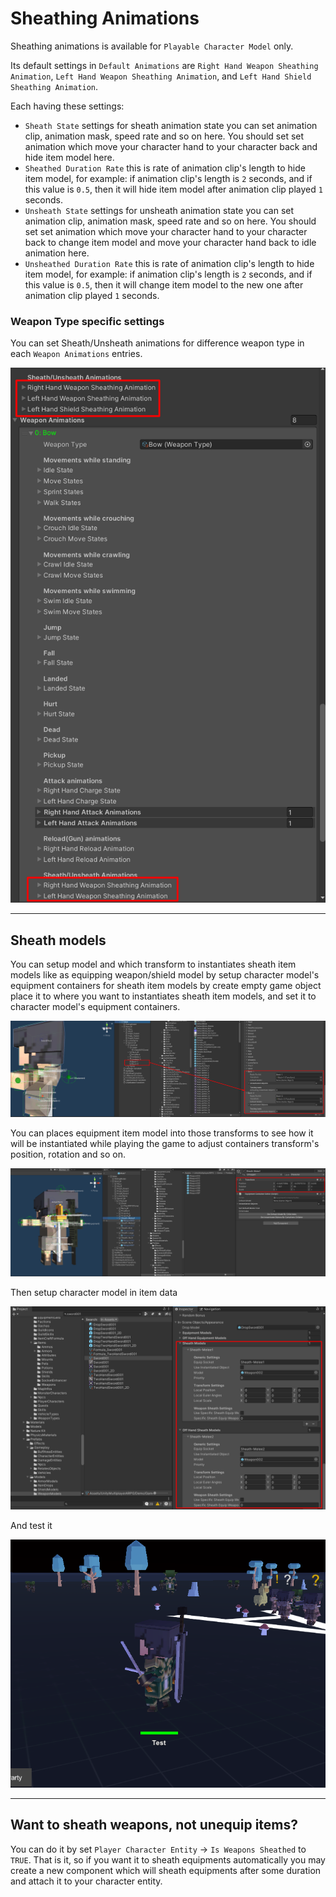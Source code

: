 # Sheathing Animations

Sheathing animations is available for `Playable Character Model` only.

Its default settings in `Default Animations` are `Right Hand Weapon Sheathing Animation`, `Left Hand Weapon Sheathing Animation`, and `Left Hand Shield Sheathing Animation`.

Each having these settings:
- `Sheath State` settings for sheath animation state you can set animation clip, animation mask, speed rate and so on here. You should set set animation which move your character hand to your character back and hide item model here.
- `Sheathed Duration Rate` this is rate of animation clip's length to hide item model, for example: if animation clip's length is `2` seconds, and if this value is `0.5`, then it will hide item model after animation clip played `1` seconds.
- `Unsheath State` settings for unsheath animation state you can set animation clip, animation mask, speed rate and so on here. You should set set animation which move your character hand to your character back to change item model and move your character hand back to idle animation here.
- `Unsheathed Duration Rate` this is rate of animation clip's length to hide item model, for example: if animation clip's length is `2` seconds, and if this value is `0.5`, then it will change item model to the new one after animation clip played `1` seconds.

### Weapon Type specific settings

You can set Sheath/Unsheath animations for difference weapon type in each `Weapon Animations` entries.

![](../images/155/settings.png)

* * *

## Sheath models

You can setup model and which transform to instantiates sheath item models like as equipping weapon/shield model by setup character model's equipment containers for sheath item models by create empty game object place it to where you want to instantiates sheath item models, and set it to character model's equipment containers.

![](../images/155/setup-sheath-transforms.png)

You can places equipment item model into those transforms to see how it will be instantiated while playing the game to adjust containers transform's position, rotation and so on.

![](../images/155/setup-sheath-transforms-2.png)

Then setup character model in item data

![](../images/155/setup-sheath-transforms-3.png)

And test it

![](../images/155/setup-sheath-transforms-4.png)

* * *

## Want to sheath weapons, not unequip items?

You can do it by set `Player Character Entity` -> `Is Weapons Sheathed` to `TRUE`. That is it, so if you want it to sheath equipments automatically you may create a new component which will sheath equipments after some duration and attach it to your character entity.